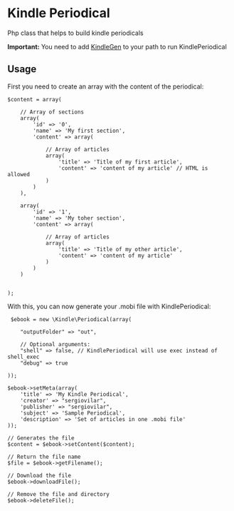 Kindle Periodical
=================

Php class that helps to build kindle periodicals

**Important:** You need to add [KindleGen](http://www.amazon.com/gp/feature.html?ie=UTF8&docId=1000765211) to your path to run KindlePeriodical

## Usage

First you need to create an array with the content of the periodical:

	$content = array(
		
		// Array of sections
		array(
			'id' => '0',
			'name' => 'My first section',
			'content' => array(

				// Array of articles
				array(
					'title' => 'Title of my first article',
					'content' => 'content of my article' // HTML is allowed
				)
			)
		),
		
		array(
			'id' => '1',
			'name' => 'My toher section',
			'content' => array(

				// Array of articles
				array(
					'title' => 'Title of my other article',
					'content' => 'content of my article'
				)
			)
		)


	);
	
With this, you can now generate your .mobi file with KindlePeriodical:

     $ebook = new \Kindle\Periodical(array(
        
        "outputFolder" => "out",
        
        // Optional arguments:
        "shell" => false, // KindlePeriodical will use exec instead of shell_exec
        "debug" => true

    ));

    $ebook->setMeta(array(
        'title' => 'My Kindle Periodical',
        'creator' => "sergiovilar",
        'publisher' => "sergiovilar",
        'subject' => 'Sample Periodical',
        'description' => 'Set of articles in one .mobi file'
    ));

    // Generates the file
    $content = $ebook->setContent($content);

    // Return the file name
    $file = $ebook->getFilename();

    // Download the file
    $ebook->downloadFile();

    // Remove the file and directory
    $ebook->deleteFile();
